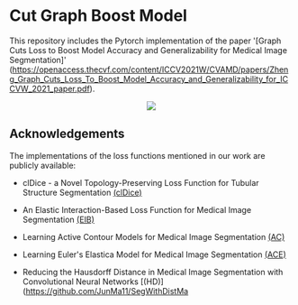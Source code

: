 # Cut Graph Boost Model

This repository includes the Pytorch implementation of the paper '[Graph Cuts Loss to Boost Model Accuracy and Generalizability for Medical Image Segmentation]' (https://openaccess.thecvf.com/content/ICCV2021W/CVAMD/papers/Zheng_Graph_Cuts_Loss_To_Boost_Model_Accuracy_and_Generalizability_for_ICCVW_2021_paper.pdf).

<p align="center">
  <img src="./graph_cuts_loss.png">
</p>

## Acknowledgements

The implementations of the loss functions mentioned in our work are publicly available:

- clDice - a Novel Topology-Preserving Loss Function for Tubular Structure Segmentation [(clDice)](https://github.com/jocpae/clDice) 

- An Elastic Interaction-Based Loss Function for Medical Image Segmentation [(EIB)](https://github.com/charrywhite/elastic_interaction_based_loss) 

- Learning Active Contour Models for Medical Image Segmentation [(AC)](https://github.com/xuuuuuuchen/Active-Contour-Loss)

- Learning Euler's Elastica Model for Medical Image Segmentation [(ACE)](https://github.com/HiLab-git/ACELoss) 

- Reducing the Hausdorff Distance in Medical Image Segmentation with Convolutional Neural Networks [(HD)](https://github.com/JunMa11/SegWithDistMa